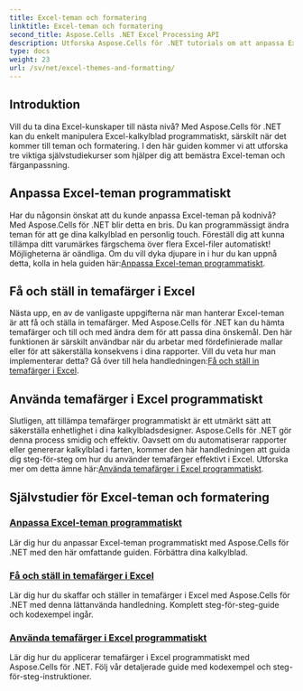 ```yaml
---
title: Excel-teman och formatering
linktitle: Excel-teman och formatering
second_title: Aspose.Cells .NET Excel Processing API
description: Utforska Aspose.Cells för .NET tutorials om att anpassa Excel-teman, ställa in temafärger och använda temafärger programmatiskt. Förbättra dina Excel-kunskaper.
type: docs
weight: 23
url: /sv/net/excel-themes-and-formatting/
---
```

## Introduktion

Vill du ta dina Excel-kunskaper till nästa nivå? Med Aspose.Cells för .NET kan du enkelt manipulera Excel-kalkylblad programmatiskt, särskilt när det kommer till teman och formatering. I den här guiden kommer vi att utforska tre viktiga självstudiekurser som hjälper dig att bemästra Excel-teman och färganpassning.

## Anpassa Excel-teman programmatiskt

 Har du någonsin önskat att du kunde anpassa Excel-teman på kodnivå? Med Aspose.Cells för .NET blir detta en bris. Du kan programmässigt ändra teman för att ge dina kalkylblad en personlig touch. Föreställ dig att kunna tillämpa ditt varumärkes färgschema över flera Excel-filer automatiskt! Möjligheterna är oändliga. Om du vill dyka djupare in i hur du kan uppnå detta, kolla in hela guiden här:[Anpassa Excel-teman programmatiskt](./customizing-excel-themes/).

## Få och ställ in temafärger i Excel

Nästa upp, en av de vanligaste uppgifterna när man hanterar Excel-teman är att få och ställa in temafärger. Med Aspose.Cells för .NET kan du hämta temafärger och till och med ändra dem för att passa dina önskemål. Den här funktionen är särskilt användbar när du arbetar med fördefinierade mallar eller för att säkerställa konsekvens i dina rapporter. Vill du veta hur man implementerar detta? Gå över till hela handledningen:[Få och ställ in temafärger i Excel](./getting-and-setting-theme-colors/).

## Använda temafärger i Excel programmatiskt

 Slutligen, att tillämpa temafärger programmatiskt är ett utmärkt sätt att säkerställa enhetlighet i dina kalkylbladsdesigner. Aspose.Cells för .NET gör denna process smidig och effektiv. Oavsett om du automatiserar rapporter eller genererar kalkylblad i farten, kommer den här handledningen att guida dig steg-för-steg om hur du använder temafärger effektivt i Excel. Utforska mer om detta ämne här:[Använda temafärger i Excel programmatiskt](./utilizing-theme-colors/).

## Självstudier för Excel-teman och formatering
### [Anpassa Excel-teman programmatiskt](./customizing-excel-themes/)
Lär dig hur du anpassar Excel-teman programmatiskt med Aspose.Cells för .NET med den här omfattande guiden. Förbättra dina kalkylblad.
### [Få och ställ in temafärger i Excel](./getting-and-setting-theme-colors/)
Lär dig hur du skaffar och ställer in temafärger i Excel med Aspose.Cells för .NET med denna lättanvända handledning. Komplett steg-för-steg-guide och kodexempel ingår.
### [Använda temafärger i Excel programmatiskt](./utilizing-theme-colors/)
Lär dig hur du applicerar temafärger i Excel programmatiskt med Aspose.Cells för .NET. Följ vår detaljerade guide med kodexempel och steg-för-steg-instruktioner.